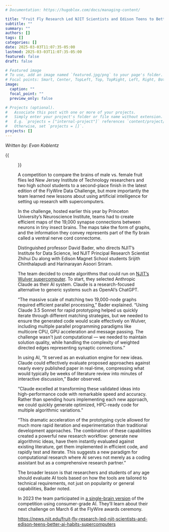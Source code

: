 ```yaml
---
# Documentation: https://hugoblox.com/docs/managing-content/

title: "Fruit Fly Research Led NJIT Scientists and Edison Teens to Better AI Habits on Supercomputers"
subtitle: ""
summary: ""
authors: []
tags: []
categories: []
date: 2025-03-03T11:07:35-05:00
lastmod: 2025-03-03T11:07:35-05:00
featured: false
draft: false

# Featured image
# To use, add an image named `featured.jpg/png` to your page's folder.
# Focal points: Smart, Center, TopLeft, Top, TopRight, Left, Right, BottomLeft, Bottom, BottomRight.
image:
  caption: ""
  focal_point: ""
  preview_only: false

# Projects (optional).
#   Associate this post with one or more of your projects.
#   Simply enter your project's folder or file name without extension.
#   E.g. `projects = ["internal-project"]` references `content/project/deep-learning/index.md`.
#   Otherwise, set `projects = []`.
projects: []
---
```


*Written by: Evan Koblentz*

{{<figure src="In_the_garden_(5039054744).jpg" caption="Fruit fly image by Wikimedia Commons user 'Jean and Fred'">}}

A competition to compare the brains of male vs. female fruit flies led New Jersey Institute of Technology researchers and two high school students to a second-place finish in the latest edition of the FlyWire Data Challenge, but more importantly the team learned new lessons about using artificial intelligence for setting up research with supercomputers.

In the challenge, hosted earlier this year by Princeton University’s Neuroscience Institute, teams had to create efficient maps of the 19,000 synapse connections between neurons in tiny insect brains. The maps take the form of graphs, and the information they convey represents part of the fly brain called a ventral nerve cord connectome.

Distinguished professor David Bader, who directs NJIT’s Institute for Data Science, led NJIT Principal Research Scientist Zhihui Du along with Edison Magnet School students Srijith Chinthalapudi and Harinarayan Asoori Sriram.

The team decided to create algorithms that could run on [NJIT’s Wulver supercomputer](https://news.njit.edu/njit-and-databank-launch-high-performance-computing-environment). To start, they selected Anthropic Claude as their AI system. Claude is a research-focused alternative to generic systems such as OpenAI’s ChatGPT.

“The massive scale of matching two 19,000-node graphs required efficient parallel processing,” Bader explained. “Using Claude 3.5 Sonnet for rapid prototyping helped us quickly iterate through different matching strategies, but we needed to ensure the generated code would scale effectively on Wulver, including multiple parallel programming paradigms like multicore CPU, GPU acceleration and message passing. The challenge wasn't just computational — we needed to maintain solution quality, while handling the complexity of weighted directed edges representing synaptic connections.”

In using AI, “It served as an evaluation engine for new ideas. Claude could effectively evaluate proposed approaches against nearly every published paper in real-time, compressing what would typically be weeks of literature review into minutes of interactive discussion,” Bader observed.

“Claude excelled at transforming these validated ideas into high-performance code with remarkable speed and accuracy. Rather than spending hours implementing each new approach, we could quickly generate optimized, HPC-ready code for multiple algorithmic variations.”

“This dramatic acceleration of the prototyping cycle allowed for much more rapid iteration and experimentation than traditional development approaches. The combination of these capabilities created a powerful new research workflow: generate new algorithmic ideas, have them instantly evaluated against existing literature, get them implemented in efficient code, and rapidly test and iterate. This suggests a new paradigm for computational research where AI serves not merely as a coding assistant but as a comprehensive research partner.”

The broader lesson is that researchers and students of any age should evaluate AI tools based on how the tools are tailored to technical requirements, not just on popularity or general capabilities, Bader noted.

In 2023 the team participated in [a single-brain version](https://news.njit.edu/njit-research-team-innovates-princeton-flywire-codex-challenge) of the competition using consumer-grade AI. They’ll learn about their next challenge on March 6 at the FlyWire awards ceremony.

https://news.njit.edu/fruit-fly-research-led-njit-scientists-and-edison-teens-better-ai-habits-supercomputers
